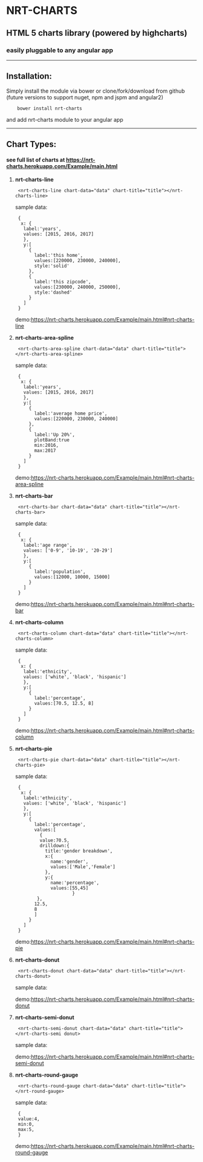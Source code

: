 # NRT-CHARTS
## HTML 5 charts library (powered by highcharts)
### easily pluggable to any angular app
---
## Installation:
Simply install the module via bower or clone/fork/download from github (future versions to support nuget, npm and jspm and angular2)

		bower install nrt-charts

and add nrt-charts module to your angular app

---

## Chart Types:
#### see full list of charts at https://nrt-charts.herokuapp.com/Example/main.html

1. **nrt-charts-line**

		<nrt-charts-line chart-data="data" chart-title="title"></nrt-charts-line>

	sample data:

		{
		 x: {
		  label:'years',
		  values: [2015, 2016, 2017]
		  },
		  y:[
		    {
		      label:'this home',
		      values:[220000, 230000, 240000],
		      style:'solid'
		    },
		    {
		      label:'this zipcode',
		      values:[230000, 240000, 250000],
		      style:'dashed'
		    }
		  ]
		}

	demo:https://nrt-charts.herokuapp.com/Example/main.html#nrt-charts-line

2. **nrt-charts-area-spline**

		<nrt-charts-area-spline chart-data="data" chart-title="title"></nrt-charts-area-spline>

	sample data:

		{
		 x: {
		  label:'years',
		  values: [2015, 2016, 2017]
		  },
		  y:[
		    {
		      label:'average home price',
		      values:[220000, 230000, 240000]
		    },
		    {
		      label:'Up 20%',
		      plotBand:true
		      min:2016,
		      max:2017
		    }
		  ]
		}

	demo:https://nrt-charts.herokuapp.com/Example/main.html#nrt-charts-area-spline

3. **nrt-charts-bar**

		<nrt-charts-bar chart-data="data" chart-title="title"></nrt-charts-bar>

	sample data:

		{
		 x: {
		  label:'age range',
		  values: ['0-9', '10-19', '20-29']
		  },
		  y:[
		    {
		      label:'population',
		      values:[12000, 10000, 15000]
		    }
		  ]
		}

	demo:https://nrt-charts.herokuapp.com/Example/main.html#nrt-charts-bar

4. **nrt-charts-column**

		<nrt-charts-column chart-data="data" chart-title="title"></nrt-charts-column>

	sample data:

		{
		 x: {
		  label:'ethnicity',
		  values: ['white', 'black', 'hispanic']
		  },
		  y:[
		    {
		      label:'percentage',
		      values:[70.5, 12.5, 8]
		    }
		  ]
		}

	demo:https://nrt-charts.herokuapp.com/Example/main.html#nrt-charts-column

5. **nrt-charts-pie**

		<nrt-charts-pie chart-data="data" chart-title="title"></nrt-charts-pie>

	sample data:

		{
		 x: {
		  label:'ethnicity',
		  values: ['white', 'black', 'hispanic']
		  },
		  y:[
		    {
		      label:'percentage',
		      values:[
		        {
		        value:70.5,
		        drilldown:{
		          title:'gender breakdown',
		          x:{
		            name:'gender',
		            values:['Male','Female']
		          },
		          y:{
		            name:'percentage',
		            values:[55,45]
							}
		       },
		      12.5,
		      8
		      ]
		    }
		  ]
		}

	demo:https://nrt-charts.herokuapp.com/Example/main.html#nrt-charts-pie

6. **nrt-charts-donut**

		<nrt-charts-donut chart-data="data" chart-title="title"></nrt-charts-donut>

	sample data:

	demo:https://nrt-charts.herokuapp.com/Example/main.html#nrt-charts-donut

7. **nrt-charts-semi-donut**

		<nrt-charts-semi-donut chart-data="data" chart-title="title"></nrt-charts-semi donut>

	sample data:

	demo:https://nrt-charts.herokuapp.com/Example/main.html#nrt-charts-semi-donut

8. **nrt-charts-round-gauge**

		<nrt-charts-round-gauge chart-data="data" chart-title="title"></nrt-round-gauge>

	sample data:

		{
		value:4,
		min:0,
		max:5,
		}

	demo:https://nrt-charts.herokuapp.com/Example/main.html#nrt-charts-round-gauge
